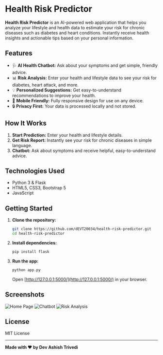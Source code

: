 # Health Risk Predictor

**Health Risk Predictor** is an AI-powered web application that helps you analyze your lifestyle and health data to estimate your risk for chronic diseases such as diabetes and heart conditions. Instantly receive health insights and actionable tips based on your personal information.

## Features

- 🩺 **AI Health Chatbot:** Ask about your symptoms and get simple, friendly advice.
- 📊 **Risk Analysis:** Enter your health and lifestyle data to see your risk for diabetes, heart attack, and more.
- 💡 **Personalized Suggestions:** Get easy-to-understand recommendations to improve your health.
- 📱 **Mobile Friendly:** Fully responsive design for use on any device.
- 🔒 **Privacy First:** Your data is processed locally and not stored.

## How It Works

1. **Start Prediction:** Enter your health and lifestyle details.
2. **Get Risk Report:** Instantly see your risk for chronic diseases in simple language.
3. **Chatbot:** Ask about symptoms and receive helpful, easy-to-understand advice.

## Technologies Used

- Python 3 & Flask
- HTML5, CSS3, Bootstrap 5
- JavaScript

## Getting Started

1. **Clone the repository:**
    ```bash
    git clone https://github.com/dEVT20034/health-risk-predictor.git
    cd health-risk-predictor
    ```

2. **Install dependencies:**
    ```bash
    pip install flask
    ```

3. **Run the app:**
    ```bash
    python app.py
    ```
    Open [http://127.0.0.1:5000/](http://127.0.0.1:5000/) in your browser.

## Screenshots

![Home Page](screenshots/home.png)
![Chatbot](screenshots/chatbot.png)
![Risk Analysis](screenshots/risk_analysis.png)

## License

MIT License

---

**Made with ❤️ by Dev Ashish Trivedi**
